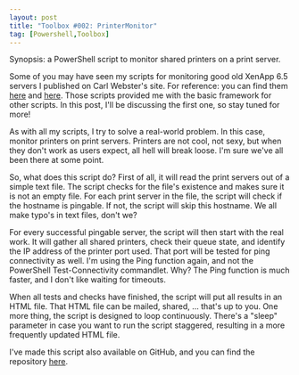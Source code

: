 ```yaml
---
layout: post
title: "Toolbox #002: PrinterMonitor"
tag: [Powershell,Toolbox]
---
```

Synopsis: a PowerShell script to monitor shared printers on a print server.

Some of you may have seen my scripts for monitoring good old XenApp 6.5 servers I published on Carl Webster's site. For reference: you can find them [here](https://carlwebster.com/bart-jacobs-toolbox-monitoring-part-1/) and [here](https://carlwebster.com/bart-jacobss-toolbox-monitoring-part-2/). Those scripts provided me with the basic framework for other scripts. In this post, I'll be discussing the first one, so stay tuned for more!

As with all my scripts, I try to solve a real-world problem. In this case, monitor printers on print servers. Printers are not cool, not sexy, but when they don't work as users expect, all hell will break loose. I'm sure we've all been there at some point.

So, what does this script do? First of all, it will read the print servers out of a simple text file. The script checks for the file's existence and makes sure it is not an empty file. For each print server in the file, the script will check if the hostname is pingable. If not, the script will skip this hostname. We all make typo's in text files, don't we?

For every successful pingable server, the script will then start with the real work. It will gather all shared printers, check their queue state, and identify the IP address of the printer port used. That port will be tested for ping connectivity as well. I'm using the Ping function again, and not the PowerShell Test-Connectivity commandlet. Why? The Ping function is much faster, and I don't like waiting for timeouts.

When all tests and checks have finished, the script will put all results in an HTML file. That HTML file can be mailed, shared, … that's up to you.
One more thing, the script is designed to loop continuously. There's a "sleep" parameter in case you want to run the script staggered, resulting in a more frequently updated HTML file.

I've made this script also available on GitHub, and you can find the repository [here](https://github.com/Cloudsparkle/PrinterMonitor).
